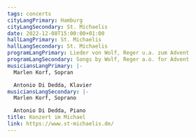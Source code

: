 ```yaml
---
tags: concerts
cityLangPrimary: Hamburg
cityLangSecondary: St. Michaelis
date: 2022-12-08T15:00:00+01:00
hallLangPrimary: St. Michaelis
hallLangSecondary: St. Michaelis
programLangPrimary: Lieder von Wolf, Reger u.a. zum Advent
programLangSecondary: Songs by Wolf, Reger a.o. for Advent
musiciansLangPrimary: |-
  Marlen Korf, Sopran

  Antonio Di Dedda, Klavier
musiciansLangSecondary: |-
  Marlen Korf, Soprano

  Antonio Di Dedda, Piano
title: Konzert im Michael
link: https://www.st-michaelis.de/
---
```

